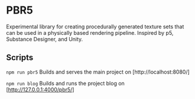 # PBR5

Experimental library for creating procedurally generated texture sets that can be used in a physically based rendering pipeline. Inspired by p5, Substance Designer, and Unity.

## Scripts
`npm run pbr5` Builds and serves the main project on [http://localhost:8080/]

`npm run blog` Builds and runs the project blog on [http://127.0.0.1:4000/pbr5/]
